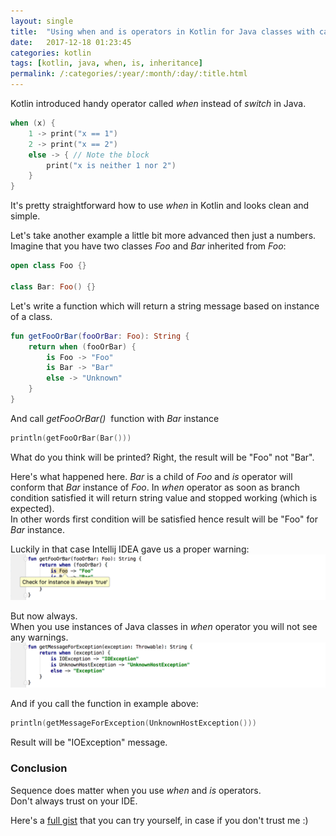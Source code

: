 ```yaml
---
layout: single
title:  "Using when and is operators in Kotlin for Java classes with cautious"
date:   2017-12-18 01:23:45
categories: kotlin
tags: [kotlin, java, when, is, inheritance]
permalink: /:categories/:year/:month/:day/:title.html
---
```


Kotlin introduced handy operator called _when_ instead of _switch_ in Java.
```kotlin
when (x) {
    1 -> print("x == 1")
    2 -> print("x == 2")
    else -> { // Note the block
        print("x is neither 1 nor 2")
    }
}
```

It's pretty straightforward how to use _when_ in Kotlin and looks clean and simple.

Let's take another example a little bit more advanced then just a numbers.
Imagine that you have two classes _Foo_ and _Bar_ inherited from _Foo_:
```kotlin
open class Foo {}

class Bar: Foo() {}
```
Let's write a function which will return a string message based on instance of a class.
```kotlin
fun getFooOrBar(fooOrBar: Foo): String {
    return when (fooOrBar) {
        is Foo -> "Foo"
        is Bar -> "Bar"
        else -> "Unknown"
    }
}
```
And call _getFooOrBar()_ &nbsp;function with _Bar_ instance
```kotlin
println(getFooOrBar(Bar()))
```
What do you think will be printed? Right, the result will be "Foo" not "Bar".

Here's what happened here.
_Bar_ is a child of _Foo_ and _is_ operator will conform that _Bar_ instance of _Foo_.
In _when_ operator as soon as branch condition satisfied it will return string value and stopped working (which is expected).<br/>
In other words first condition will be satisfied hence result will be "Foo" for _Bar_ instance.  

Luckily in that case Intellij IDEA gave us a proper warning:
![Warning](/images/intellij_warning.png)

But now always.<br/>
When you use instances of Java classes in _when_ operator you will not see any warnings.
![Warning](/images/intellij_no_warning.png)

And if you call the function in example above:
```kotlin
println(getMessageForException(UnknownHostException()))
```
Result will be "IOException" message.

### Conclusion
Sequence does matter when you use _when_ and _is_ operators. <br/>
Don't always trust on your IDE.


Here's a [full gist](https://gist.github.com/rustamgaifullin/db9f9895c68dcab94e38b646188e0dfb) that you can try yourself, in case if you don't trust me :)
